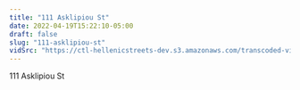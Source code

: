 ```yaml
---
title: "111 Asklipiou St"
date: 2022-04-19T15:22:10-05:00
draft: false
slug: "111-asklipiou-st"
vidSrc: "https://ctl-hellenicstreets-dev.s3.amazonaws.com/transcoded-videos/111%20Asklipiou%20St.%20-%20123%20Asklipiou%20St-.mp4"
---
```


111 Asklipiou St
